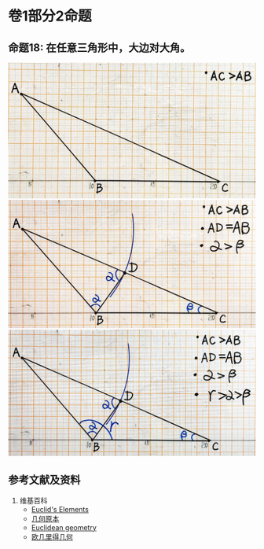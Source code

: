 # 卷1部分2命题

## 命题18: 在任意三角形中，大边对大角。
![](/images/欧几里得几何/欧几里得元素中典型的几何实验/卷1部分2命题/18a1.jpg)
![](/images/欧几里得几何/欧几里得元素中典型的几何实验/卷1部分2命题/18a2.jpg)
![](/images/欧几里得几何/欧几里得元素中典型的几何实验/卷1部分2命题/18a3.jpg)

## 参考文献及资料

1. 维基百科
	- [Euclid's Elements](https://en.wikipedia.org/wiki/Euclid%27s_Elements) 
	- [几何原本](https://zh.wikipedia.org/wiki/%E5%87%A0%E4%BD%95%E5%8E%9F%E6%9C%AC) 
	- [Euclidean geometry](https://en.wikipedia.org/wiki/Euclidean_geometry) 
	- [欧几里得几何](https://zh.wikipedia.org/wiki/%E6%AC%A7%E5%87%A0%E9%87%8C%E5%BE%97%E5%87%A0%E4%BD%95) 



